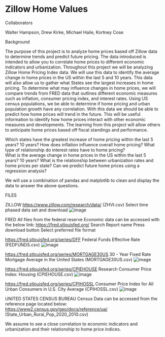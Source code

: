 # Zillow Home Values

Collaborators 

Walter Hampson, Drew Kirke, Michael Haile, Kortney Cose

Background

The purpose of this project is to analyze home prices based off Zillow data to determine trends and predict future pricing. The data introduced is intended to allow you to correlate home prices to different economic indicators and urbanization.
Throughout this project we will be analyzing Zillow Home Pricing Index data. We will use this data to identify the average change in home prices in the US within the last 5 and 10 years. This data will also allow us to gather what States see the largest increases in home pricing.  To determine what may influence changes in home prices, we will compare trends from FRED data that outlines different economic measures such as inflation, consumer pricing index, and interest rates. Using US census populations, we be able to determine if home pricing and urban population growth have any correlation. With this data we should be able to predict how home prices will trend in the future. This will be useful information to identify how home prices interact with other economic measures and developments. The learning from this project will allow others to anticipate home prices based off fiscal standings and performance. 

Which states have the greatest increase of home pricing within the last 5 years? 10 years? 
How does inflation influence overall home pricing? 
What type of relationship do interest rates have to home pricing?  
What is the average change in home prices in the US within the last 5 years? 10 years? 
What is the relationship between urbanization rates and home prices per state? 
Can we predict future home prices using a regression analysis? 

We will use a combination of pandas and matplotlib to clean and display the data to answer the above questions. 

FILES

ZILLOW
https://www.zillow.com/research/data/ (ZHVI.csv) 
Select time phased data set and download
![image](https://github.com/WalterHampson/ZillowHomeValue/assets/152203394/cc747c67-af6a-4dc1-bef0-89d515a3c7d4)

FRED
All files from the federal reserve Economic data can be accessed with the below link: https://fred.stlouisfed.org/ 
Search Report name
Press download button
Select preferred file format

https://fred.stlouisfed.org/series/DFF 
Federal Funds Effective Rate (FEDFUNDS.csv) 
 ![image](https://github.com/WalterHampson/ZillowHomeValue/assets/152203394/8f29dbfd-d2da-4eda-a355-6b935d4a476c)

https://fred.stlouisfed.org/series/MORTGAGE30US 
30 - Year Fixed Rate Mortgage Average in the United States (MORTGAGE30US.csv)
 ![image](https://github.com/WalterHampson/ZillowHomeValue/assets/152203394/a3ec53d7-155a-4ecf-9ac4-3d7692efebab)

https://fred.stlouisfed.org/series/CPIEHOUSE
Research Consumer Price Index: Housing (CPIEHOUSE.csv)
 ![image](https://github.com/WalterHampson/ZillowHomeValue/assets/152203394/df41b1dc-a26b-43d8-9363-509aff8153d6)

https://fred.stlouisfed.org/series/CPIHOSSL 
Consumer Price Index for All Urban Consumers in U.S. City Average (CPIHOSSL.csv) 
 ![image](https://github.com/WalterHampson/ZillowHomeValue/assets/152203394/a12540b0-88c9-4c64-9e8c-2c5aa95964e2)

UNITED STATES CENSUS BUREAU
Census Data can be accessed from the reference page located below:
https://www2.census.gov/geo/docs/reference/ua/ (State_Urban_Rural_Pop_2020_2010.csv)

We assume to see a close correlation to economic indicators and urbanization and their relationship to home price indices. 

